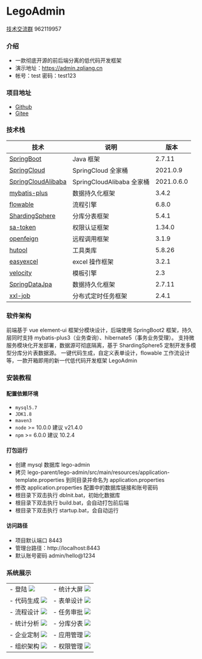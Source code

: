 # LegoAdmin

<a target="_blank" href="http://qm.qq.com/cgi-bin/qm/qr?_wv=1027&k=wBCgfng_HilFFVLXWimzrd63aPh8We-_&authKey=6lKMaBUa5MbsLcB44lOCT2aO52h8jw8lLZX8qYdTIxyfVMawTdm4p2bwfGI8QtOH&noverify=0&group_code=962119957">技术交流群</a> 962119957

### 介绍

- 一款彻底开源的前后端分离的低代码开发框架
- 演示地址：https://admin.zqliang.cn
- 帐号：test 密码：test123

### 项目地址

- [Github](https://github.com/zqliang-01/lego-admin.git)
- [Gitee](https://gitee.com/zqliang_01/lego-admin.git)

### 技术栈

| 技术                                                                    | 说明                     | 版本         |
|-----------------------------------------------------------------------|------------------------|------------|
| [SpringBoot](https://spring.io/projects/spring-boot)                  | Java 框架                | 2.7.11     |
| [SpringCloud](https://spring.io/projects/spring-cloud)                | SpringCloud 全家桶        | 2021.0.9   |
| [SpringCloudAlibaba](https://spring.io/projects/spring-cloud-alibaba) | SpringCloudAlibaba 全家桶 | 2021.0.6.0 |
| [mybatis-plus](https://mybatis.plus)                                  | 数据持久化框架                | 3.4.2      |
| [flowable](https://www.flowable.com)                                  | 流程引擎                   | 6.8.0      |
| [ShardingSphere](https://shardingsphere.apache.org)                   | 分库分表框架                 | 5.4.1      |
| [sa-token](https://sa-token.cc)                                       | 权限认证框架                 | 1.34.0     |
| [openfeign](https://cloud.spring.io/spring-cloud-openfeign)           | 远程调用框架                 | 3.1.9      |
| [hutool](https://hutool.mydoc.io)                                     | 工具类库                   | 5.8.26     |
| [easyexcel](https://easyexcel.opensource.alibaba.com)                 | excel 操作框架             | 3.2.1      |
| [velocity](https://velocity-technology.com)                           | 模板引擎                   | 2.3        |
| [SpringDataJpa](https://github.com/spring-projects/spring-data-jpa)   | 数据持久化框架                | 2.7.11     |
| [xxl-job](https://www.xuxueli.com/xxl-job/)                           | 分布式定时任务框架              | 2.4.1      |

### 软件架构

前端基于 vue element-ui 框架分模块设计，后端使用 SpringBoot2 框架，持久层同时支持 mybatis-plus3（业务查询）、hibernate5（事务业务受理）。
支持微服务模块化开发部署，数据源可彻底隔离，基于 ShardingSphere5 定制开发多模型分库分片表数据源。
一键代码生成，自定义表单设计，flowable 工作流设计等，一款开箱即用的新一代低代码开发框架 LegoAdmin

### 安装教程

#### 配置依赖环境

- `mysql5.7`
- `JDK1.8`
- `maven3`
- `node` >= 10.0.0 建议 v21.4.0
- `npm` >= 6.0.0 建议 10.2.4

#### 打包运行

- 创建 mysql 数据库 lego-admin
- 拷贝 lego-parent/lego-admin/src/main/resources/application-template.properties 到同目录并命名为 application.properties
- 修改 application.properties 配置中的数据库链接和账号密码
- 根目录下双击执行 dbInit.bat，初始化数据库
- 根目录下双击执行 build.bat，会自动打包前后端
- 根目录下双击执行 startup.bat，会自动运行

#### 访问路径

- 项目默认端口 8443
- 管理台路径：http://localhost:8443
- 默认账号密码 admin/hello@1234

### 系统展示

<table>
  <tr>
    <td>
- 登陆
  <img src="https://gitee.com/zqliang_01/show-image/raw/master/lego-admin/2%E7%99%BB%E5%BD%95.png"/>
    </td>
    <td>
- 统计大屏
  <img src="https://gitee.com/zqliang_01/show-image/raw/master/lego-admin/1%E9%A6%96%E9%A1%B5.png"/>
    </td>
  </tr>
  <tr>
    <td>
- 代码生成
  <img src="https://gitee.com/zqliang_01/show-image/raw/master/lego-admin/7%E4%BB%A3%E7%A0%81%E7%94%9F%E6%88%90.png"/>
    </td>
    <td>
- 表单设计
  <img src="https://gitee.com/zqliang_01/show-image/raw/master/lego-admin/8%E8%A1%A8%E5%8D%95%E8%AE%BE%E8%AE%A1.png"/>
    </td>
  </tr>
  <tr>
    <td>
- 流程设计
  <img src="https://gitee.com/zqliang_01/show-image/raw/master/lego-admin/10%E6%B5%81%E7%A8%8B%E8%AE%BE%E8%AE%A1.png"/>
    </td>
    <td>
- 任务审批
  <img src="https://gitee.com/zqliang_01/show-image/raw/master/lego-admin/11%E4%BB%BB%E5%8A%A1%E5%AE%A1%E6%89%B9.png"/>
    </td>
  </tr>
  <tr>
    <td>
- 统计分析
  <img src="https://gitee.com/zqliang_01/show-image/raw/master/lego-admin/12%E7%BB%9F%E8%AE%A1%E5%88%86%E6%9E%90.png"/>
    </td>
    <td>
- 分库分表
  <img src="https://gitee.com/zqliang_01/show-image/raw/master/lego-admin/9%E5%88%86%E5%BA%93%E5%88%86%E8%A1%A8.png"/>
    </td>
  </tr>
  <tr>
    <td>
- 企业定制
  <img src="https://gitee.com/zqliang_01/show-image/raw/master/lego-admin/3%E4%BC%81%E4%B8%9A%E5%AE%9A%E5%88%B6.png"/>
    </td>
    <td>
- 应用管理
  <img src="https://gitee.com/zqliang_01/show-image/raw/master/lego-admin/4%E5%BA%94%E7%94%A8%E7%AE%A1%E7%90%86.png"/>
    </td>
  </tr>
  <tr>
    <td>
- 组织架构
  <img src="https://gitee.com/zqliang_01/show-image/raw/master/lego-admin/5%E7%BB%84%E7%BB%87%E6%9E%B6%E6%9E%84.png"/>
    </td>
    <td>
- 权限管理
  <img src="https://gitee.com/zqliang_01/show-image/raw/master/lego-admin/6%E6%9D%83%E9%99%90%E7%AE%A1%E7%90%86.png"/>
    </td>
  </tr>
</table>
